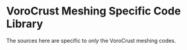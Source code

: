 VoroCrust Meshing Specific Code Library
=======================================

The sources here are specific to _only_ the VoroCrust meshing codes.


